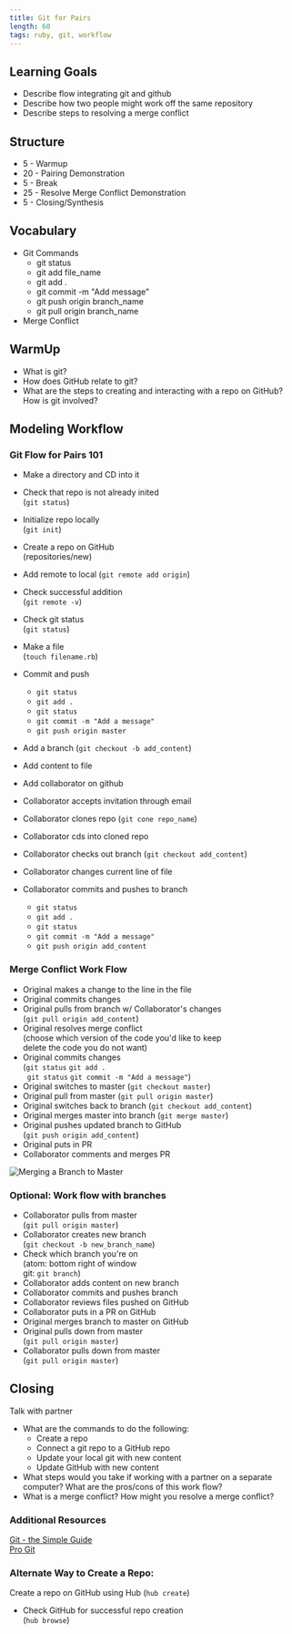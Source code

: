 ```yaml
---
title: Git for Pairs
length: 60
tags: ruby, git, workflow
---
```


## Learning Goals

* Describe flow integrating git and github  
* Describe how two people might work off the same repository
* Describe steps to resolving a merge conflict

## Structure

* 5   - Warmup
* 20  - Pairing Demonstration
* 5   - Break
* 25  - Resolve Merge Conflict Demonstration
* 5   - Closing/Synthesis

## Vocabulary 
* Git Commands
  * git status
  * git add file_name 
  * git add .
  * git commit -m "Add message"
  * git push origin branch_name
  * git pull origin branch_name
* Merge Conflict 

## WarmUp  

* What is git?  
* How does GitHub relate to git?  
* What are the steps to creating and interacting with a repo on GitHub? How is git involved?

## Modeling Workflow

### Git Flow for Pairs 101   
* Make a directory and CD into it  
* Check that repo is not already inited   
  (`git status`)  
* Initialize repo locally    
  (`git init`)     
* Create a repo on GitHub  
  (repositories/new)
* Add remote to local
  (`git remote add origin`)
* Check successful addition  
  (`git remote -v`)
* Check git status  
  (`git status`)
* Make a file  
  (`touch filename.rb`) 
* Commit and push  
  - `git status`
  - `git add .`
  - `git status`
  - `git commit -m "Add a message"`
  - `git push origin master`
* Add a branch (`git checkout -b add_content`)
* Add content to file 

* Add collaborator on github
* Collaborator accepts invitation through email  
* Collaborator clones repo (`git cone repo_name`)
* Collaborator cds into cloned repo  
* Collaborator checks out branch (`git checkout add_content`)
* Collaborator changes current line of file  
* Collaborator commits and pushes to branch  
  - `git status`
  - `git add .`
  - `git status`
  - `git commit -m "Add a message"`
  - `git push origin add_content`

### Merge Conflict Work Flow  

* Original makes a change to the line in the file  
* Original commits changes
* Original pulls from branch w/ Collaborator's changes  
  (`git pull origin add_content`)  
* Original resolves merge conflict  
  (choose which version of the code you'd like to keep    
   delete the code you do not want)  
* Original commits changes  
  (`git status`
   `git add .`  
   ` git status`
   `git commit -m "Add a message"`)   
* Original switches to master (`git checkout master`)
* Original pull from master (`git pull origin master`)
* Original switches back to branch (`git checkout add_content`)
* Original merges master into branch (`git merge master`)
* Original pushes updated branch to GitHub  
  (`git push origin add_content`)
* Original puts in PR 
* Collaborator comments and merges PR 

![Merging a Branch to Master](https://docs.google.com/drawings/d/12K6w0C0Ygze1jhy_EqiRoRhnUT8iNRINr7-9Byq_-Dw/edit?usp=sharing)

### Optional: Work flow with branches  
* Collaborator pulls from master   
  (`git pull origin master`)  
* Collaborator creates new branch  
  (`git checkout -b new_branch_name`)   
* Check which branch you're on  
  (atom: bottom right of window  
   git: `git branch`)   
* Collaborator adds content on new branch  
* Collaborator commits and pushes branch  
* Collaborator reviews files pushed on GitHub
* Collaborator puts in a PR on GitHub
* Original merges branch to master on GitHub
* Original pulls down from master  
  (`git pull origin master`)
* Collaborator pulls down from master  
  (`git pull origin master`)

## Closing  
Talk with partner
* What are the commands to do the following:
   - Create a repo  
   - Connect a git repo to a GitHub repo  
   - Update your local git with new content  
   - Update GitHub with new content  
* What steps would you take if working with a partner on a separate computer? What are the pros/cons of this work flow?  
* What is a merge conflict? How might you resolve a merge conflict?

### Additional Resources  
[Git - the Simple Guide](http://rogerdudler.github.io/git-guide/)  
[Pro Git](https://git-scm.com/book/en/v2)  

### Alternate Way to Create a Repo:  
 Create a repo on GitHub using Hub
  (`hub create`)  
* Check GitHub for successful repo creation  
  (`hub browse`)
